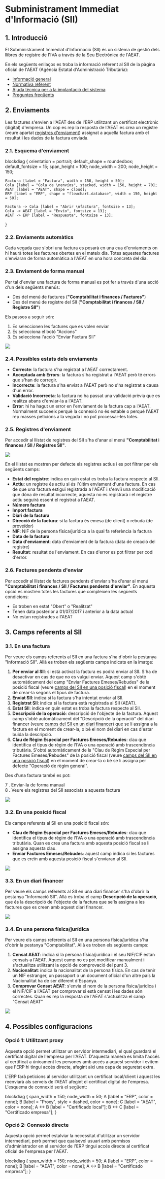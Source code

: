 # Subministrament Immediat d'Informació (SII)

## 1. Introducció

El Subministrament Immediat d'Informació (SII) és un sistema de gestió dels llibres
de registre de l'IVA a través de la Seu Electrònica de l'AEAT.

En els següents enllaços es troba la informació referent al SII de la
pàgina oficial de l'AEAT (Agència Estatal d'Administració Tributària):

- [Informació general](http://www.agenciatributaria.es/AEAT.internet/G417/informacion.shtml)
- [Normativa referent](http://www.agenciatributaria.es/AEAT.internet/Inicio/Ayuda/Modelos__Procedimientos_y_Servicios/Ayuda_P_G417____IVA__Llevanza_de_libros_registro__SII_/Informacion_general/Nuevo_sistema_de_gestion_del_IVA_basado_en_el_Suministro_Inmediato_de_Informacion.shtml) 
- [Ajuda tècnica per a la implantació del sistema](http://www.agenciatributaria.es/AEAT.internet/G417/tecnica.shtml) 
- [Preguntes freqüents](http://www.agenciatributaria.es/AEAT.internet/Inicio/Ayuda/Modelos__Procedimientos_y_Servicios/Ayuda_P_G417____IVA__Llevanza_de_libros_registro__SII_/Informacion_general/Preguntas_frecuentes/Preguntas_frecuentes.shtml)

## 2. Enviaments

Les factures s'envien a l'AEAT des de l'ERP utilitzant un certificat electrònic
(digital) d'empresa. Un cop es rep la resposta de l'AEAT es crea un registre
(veure apartat [registres d'enviament](#25-registres-denviament)) assignat a
aquella factura amb el resultat i les dades de la factura enviada.

### 2.1. Esquema d'enviament

blockdiag {
    orientation = portrait;
    default_shape = roundedbox;
    default_fontsize = 15;
    span_height = 100;
    node_width = 200;
    node_height = 150;

    Factura [label = "Factura", width = 150, height = 50];
    Cola [label = "Cola de \nenvíos", stacked, width = 150, height = 70];
    AEAT [label = "AEAT", shape = cloud];
    ERP [label = "ERP", shape = "flowchart.database", width = 150, height = 50];

    Factura -> Cola [label = "Abrir \nfactura", fontsize = 13];
    Cola -> AEAT [label = "Envío", fontsize = 13];
    AEAT -> ERP [label = "Respuesta", fontsize = 13];
}

### 2.2. Enviaments automàtics

Cada vegada que s'obri una factura es posarà en una cua d'enviaments on hi haurà
totes les factures obertes en el mateix dia. Totes aquestes factures s'enviaran
de forma automàtica a l'AEAT en una hora concreta del dia.

### 2.3. Enviament de forma manual

Per tal d'enviar una factura de forma manual es pot fer a través d'una acció d'un
dels següents menús:

- Des del menú de factures (**"Comptabilitat i finances / Factures"**)
- Des del menú de registre del SII (**"Comptabilitat i finances / SII / Registre SII"**)

Els passos a seguir són:

1. Es seleccionen les factures que es volen enviar
2. Es selecciona el botó "Accions"
3. Es selecciona l'acció "Enviar Factura SII"

![](../_static/aeat/enviar_factura_SII.png)

### 2.4. Possibles estats dels enviaments

- **Correcte**: la factura s'ha registrat a l'AEAT correctament.
- **Acceptada amb Errors**: la factura s'ha registrat a l'AEAT però té errors que
s'han de corregir.
- **Incorrecte**: la factura s'ha enviat a l'AEAT però no s'ha registrat a causa
d'un error.
- **Validació Incorrecta**: la factura no ha passat una validació prèvia que es realitza
abans d'enviar-la a l'AEAT.
- **Error**: hi ha hagut un error en l'enviament de la factura cap a l'AEAT. Normalment
succeeix perquè la connexió no és estable o perquè l'AEAT rep masses peticions a
la vegada i no pot processar-les totes.

### 2.5. Registres d'enviament

Per accedir al llistat de registres del SII s'ha d'anar al menú
**"Comptabilitat i finances / SII / Registres SII"**.

![](../_static/aeat/menu_SII.png)

En el llistat es mostren per defecte els registres actius i es pot filtrar per
els següents camps:

- **Estat del registre**: indica en quin estat es troba la factura respecte al SII.
- **Actiu**: un registre és actiu si és l'últim enviament d'una factura. En cas
    de que una factura estigui registrada a l'AEAT i s'enviï una modificació que
    dóna de resultat incorrecte, aquesta no es registrarà i el registre actiu
    seguirà essent el registrat a l'AEAT.
- **Número factura**
- **Import factura**
- **Diari de la factura**
- **Direcció de la factura**: si la factura és emesa (de client) o rebuda (de
    proveïdor)
- **NIF**: NIF de la persona física/jurídica a la qual fa referència la factura
- **Data de la factura**
- **Data d'enviament**: data d'enviament de la factura (data de creació del registre)
- **Resultat**: resultat de l'enviament. En cas d'error es pot filtrar per codi
    d'error.

### 2.6. Factures pendents d'enviar

Per accedir al llistat de factures pendents d'enviar s'ha d'anar al menú
**"Comptabilitat i finances / SII / Factures pendents d'enviar"**. En aquesta
opció es mostren totes les factures que compleixen les següents condicions:

- Es troben en estat "Obert" o "Realitzat"
- Tenen data posterior a 01/07/2017 i anterior a la data actual
- No estan registrades a l'AEAT

## 3. Camps referents al SII

### 3.1. En una factura

Per veure els camps referents al SII en una factura s'ha d'obrir la pestanya
"Informació SII". Allà es troben els següents camps indicats en la imatge:

1. **Per enviar al SII**: si està activat la factura es podrà enviar al SII. S'ha
    de desactivar en cas de que no es vulgui enviar. Aquest camp s'obté automàticament
    del camp "Enviar Factures Emeses/Rebudes" de la posició fiscal
    (veure [camps del SII en una posició fiscal](#32-en-una-posicio-fiscal))
    en el moment de crear-la segons el tipus de factura.
2. **Enviat SII**: indica si la factura s'ha intentat enviar al SII.
3. **Registrat SII**: indica si la factura està registrada al SII (AEAT).
4. **Estat SII**: indica en quin estat es troba la factura respecte al SII.
5. **Descripció de la operació**: descripció de l'objecte de la factura. Aquest
    camp s'obté automàticament del "Descripció de la operació" del diari financer
    (veure [camps del SII en un diari financer](#33-en-un-diari-financer)) que se
    li assigna a la factura en el moment de crear-la, o bé el nom del diari en cas
    d'estar buida la descripció.
6. **Clau de Règim Especial per Factures Emeses/Rebudes**: clau que identifica
    el tipus de règim de l'IVA o una operació amb trascendència tributària. S'obté
    automàticament de la "Clau de Règim Especial per Factures Emeses/Rebudes" de la
    posició fiscal (veure [camps del SII en una posició fiscal](#32-en-una-posicio-fiscal))
    en el moment de crear-la o bé se li assigna per defecte "Operació de règim general".

Des d'una factura també es pot:

7 . Enviar-la de forma manual    
8 . Veure els registres del SII associats a aquesta factura

![](../_static/aeat/camps_SII_factura.png)

### 3.2. En una posició fiscal

Els camps referents al SII en una posició fiscal són:

- **Clau de Règim Especial per Factures Emeses/Rebudes**: clau que identifica
el tipus de règim de l'IVA o una operació amb trascendència tributària. Quan es
crea una factura amb aquesta posició fiscal se li assigna aquesta clau.
- **Enviar Factures Emeses/Rebudes**: aquest camp indica si les factures que es
creïn amb aquesta posició fiscal s'enviaran al SII.

![](../_static/aeat/camps_SII_posicion_fiscal.png)

### 3.3. En un diari financer

Per veure els camps referents al SII en una diari financer s'ha d'obrir la pestanya
"Informació SII".
Allà es troba el camp **Descripció de la operació**, que és la descripció de
l'objecte de la factura que se'ls assigna a les factures que es creen amb aquest
diari financer.

![](../_static/aeat/campos_sii_diario_financiero.png)

### 3.4. En una persona física/jurídica

Per veure els camps referents al SII en una persona física/jurídica s'ha d'obrir
la pestanya "Comptabilitat". Allà es troben els següents camps:

1. **Censat AEAT**: indica si la persona física/jurídica i el seu NIF/CIF estan
censats a l'AEAT. Aquest camp no es pot modificar manualment i s'actualitza
utilitzant la opció de comprovació del punt 3.
2. **Nacionalitat**: indica la nacionalitat de la persona física. En cas de tenir
un NIF estranger, un passaport o un document oficial d'un altre país la Nacionalitat
ha de ser diferent d'Espanya.
3. **Comprovar Censat AEAT**: s'envia el nom de la persona física/jurídica i el
NIF/CIF a l'AEAT per comprovar si està censat i les dades són correctes. Quan es
rep la resposta de l'AEAT s'actualitza el camp "Censat AEAT"

![](../_static/aeat/campos_sii_partner.png)


## 4. Possibles configuracions

### Opció 1: Utilitzant proxy

Aquesta opció permet utilitzar un servidor intermediari, el qual guardarà el
certificat digital de l'empresa per l'AEAT. D'aquesta manera es limita
l'accés al certificat a únicament les persones amb accés a aquest servidor i
evitem que l'ERP hi tingui accés directe, afegint així una capa de seguretat extra.

L'ERP farà peticions al servidor utilitzant un certificat local/client i aquest
les reenviarà als serveis de l'AEAT afegint el certificat digital de l'empresa.
L'esquema de connexió serà el següent:

blockdiag {
    span_width = 150;
    node_width = 50;
    A [label = "ERP", color = none];
    B [label = "Proxy", style = dashed, color = none];
    C [label = "AEAT", color = none];
    A <-> B [label = "Certificado local"];
    B <-> C [label = "Certificado empresa"];
}

### Opció 2: Connexió directe

Aquesta opció permet estalviar la necessitat d'utilitzar un servidor intermediari, però permet que qualsevol usuari amb permisos d'administrador en el servidor de l'ERP tingui accés directe al certificat oficial de l'empresa per l'AEAT.

blockdiag {
    span_width = 150;
    node_width = 50;
    A [label = "ERP", color = none];
    B [label = "AEAT", color = none];
    A <-> B [label = "Certificado empresa"];
}
